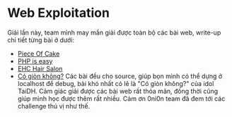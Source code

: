 # Web Exploitation 
Giải lần này, team mình may mắn giải được toàn bộ các bài web, write-up chi tiết từng bài ở dưới:
- [Piece Of Cake](./Piece_Of_Cake/README.md)
- [PHP is easy](./PHP_is_easy/README.md)
- [EHC Hair Salon](./EHC_Hair_Salon/README.md)
- [Có giòn không?](./Gion/README.md)
Các bài đều cho source, giúp bọn mình có thể dựng ở localhost để debug, bài khó nhất có lẽ là "Có giòn không?" của idol TaiDH. Cảm giác giải được các bài web rất thỏa mãn, đồng thời cũng giúp mình học được thêm rất nhiều.
Cảm ơn 0ni0n team đã đem tới các challenge thú vị như thế.
